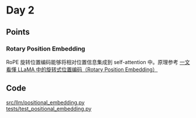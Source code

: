 # Day 2

## Points

### Rotary Position Embedding

RoPE 旋转位置编码能够将相对位置信息集成到 self-attention 中。原理参考 [一文看懂 LLaMA 中的旋转式位置编码（Rotary Position Embedding）](https://zhuanlan.zhihu.com/p/642884818)

## Code

[src/llm/positional_embedding.py](../src/llm/positional_embedding.py)  
[tests/test_positional_embedding.py](../tests/test_positional_embedding.py)
